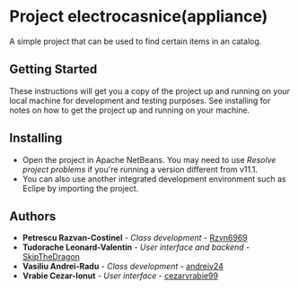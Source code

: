 # Project electrocasnice(appliance)
  A simple project that can be used to find certain items in an catalog.
  
## Getting Started
These instructions will get you a copy of the project up and running on your local machine for development and testing purposes. See installing for notes on how to get the project up and running on your machine.


## Installing
 - Open the project in Apache NetBeans. You may need to use *Resolve project problems* if you're running a version different from v11.1.
 - You can also use another integrated development environment such as Eclipe by importing the project.

## Authors

* **Petrescu Razvan-Costinel** - *Class development* - [Rzvn6969](https://github.com/Rzvn6969)
* **Tudorache Leonard-Valentin** - *User interface and backend* - [SkipTheDragon](https://github.com/SkipTheDragon)
* **Vasiliu Andrei-Radu** - *Class development* - [andreiv24](https://github.com/andreiv24)
* **Vrabie Cezar-Ionut** - *User interface* - [cezarvrabie99](https://github.com/cezarvrabie99)
